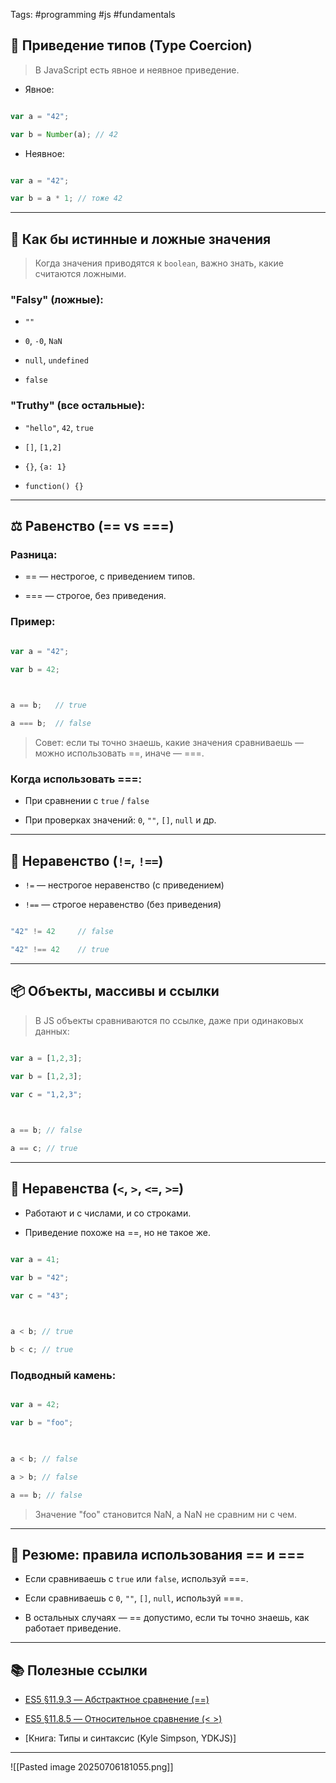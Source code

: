 

Tags: #programming #js #fundamentals

  

## 🔁 Приведение типов (Type Coercion)

  

> В JavaScript есть явное и неявное приведение.

  

- Явное:

```js

var a = "42";

var b = Number(a); // 42

```

  

- Неявное:

```js

var a = "42";

var b = a * 1; // тоже 42

```

  

---

  

## 📎 Как бы истинные и ложные значения

  

> Когда значения приводятся к `boolean`, важно знать, какие считаются ложными.

  

### "Falsy" (ложные):

- `""`

- `0`, `-0`, `NaN`

- `null`, `undefined`

- `false`

  

### "Truthy" (все остальные):

- `"hello"`, `42`, `true`

- `[]`, `[1,2]`

- `{}`, `{a: 1}`

- `function() {}`

  

---

  

## ⚖️ Равенство (== vs ===)

  

### Разница:

- == — нестрогое, с приведением типов.

- === — строгое, без приведения.

  

### Пример:

```js

var a = "42";

var b = 42;

  

a == b;   // true

a === b;  // false

```

  

> Совет: если ты точно знаешь, какие значения сравниваешь — можно использовать ==, иначе — ===.

  

### Когда использовать ===:

- При сравнении с `true` / `false`

- При проверках значений: `0`, `""`, `[]`, `null` и др.

  

---

  

## 🚫 Неравенство (`!=`, `!==`)

  

- `!=` — нестрогое неравенство (с приведением)

- `!==` — строгое неравенство (без приведения)

  

```js

"42" != 42     // false

"42" !== 42    // true

```

  

---

  

## 📦 Объекты, массивы и ссылки

  

> В JS объекты сравниваются по ссылке, даже при одинаковых данных:

  

```js

var a = [1,2,3];

var b = [1,2,3];

var c = "1,2,3";

  

a == b; // false

a == c; // true

```

  

---

  

## 📐 Неравенства (`<`, `>`, `<=`, `>=`)

  

- Работают и с числами, и со строками.

- Приведение похоже на ==, но не такое же.

  

```js

var a = 41;

var b = "42";

var c = "43";

  

a < b; // true

b < c; // true

```

  

### Подводный камень:

```js

var a = 42;

var b = "foo";

  

a < b; // false

a > b; // false

a == b; // false

```

  

> Значение "foo" становится NaN, а NaN не сравним ни с чем.

  

---

  

## 🔁 Резюме: правила использования == и ===

  

- Если сравниваешь с `true` или `false`, используй ===.

- Если сравниваешь с `0`, `""`, `[]`, `null`, используй ===.

- В остальных случаях — == допустимо, если ты точно знаешь, как работает приведение.

  

---

  

## 📚 Полезные ссылки

  

- [ES5 §11.9.3 — Абстрактное сравнение (==)](http://www.ecma-international.org/ecma-262/5.1/#sec-11.9.3)

- [ES5 §11.8.5 — Относительное сравнение (< >)](http://www.ecma-international.org/ecma-262/5.1/#sec-11.8.5)

- [Книга: Типы и синтаксис (Kyle Simpson, YDKJS)]

  
---


![[Pasted image 20250706181055.png]]